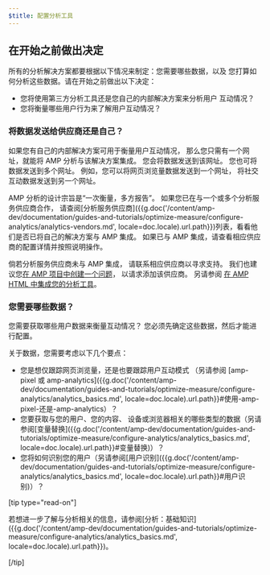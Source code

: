 ```yaml
---
$title: 配置分析工具
---
```


## 在开始之前做出决定

所有的分析解决方案都要根据以下情况来制定：您需要哪些数据，以及
您打算如何分析这些数据。请在开始之前做出以下决定：

* 您将使用第三方分析工具还是您自己的内部解决方案来分析用户
互动情况？
* 您将衡量哪些用户行为来了解用户互动情况？

### 将数据发送给供应商还是自己？

如果您有自己的内部解决方案可用于衡量用户互动情况，
那么您只需有一个网址，就能将 AMP 分析与该解决方案集成。
您会将数据发送到该网址。
您也可将数据发送到多个网址。
例如，您可以将网页浏览量数据发送到一个网址，
将社交互动数据发送到另一个网址。

AMP 分析的设计宗旨是“一次衡量，多方报告”。
如果您已在与一个或多个分析服务供应商合作，
请查阅[分析服务供应商]({{g.doc('/content/amp-dev/documentation/guides-and-tutorials/optimize-measure/configure-analytics/analytics-vendors.md', locale=doc.locale).url.path}})列表，看看他们是否已将自己的解决方案与 AMP 集成。
如果已与 AMP 集成，请查看相应供应商的配置详情并按照说明操作。

倘若分析服务供应商未与 AMP 集成，
请联系相应供应商以寻求支持。
我们也建议您[在 AMP 项目中创建一个问题](https://github.com/ampproject/amphtml/issues/new)，
以请求添加该供应商。
另请参阅
[在 AMP HTML 中集成您的分析工具](https://github.com/ampproject/amphtml/blob/master/extensions/amp-analytics/integrating-analytics.md)。

### 您需要哪些数据？

您需要获取哪些用户数据来衡量互动情况？
您必须先确定这些数据，然后才能进行配置。

关于数据，您需要考虑以下几个要点：

* 您是想仅跟踪网页浏览量，还是也要跟踪用户互动模式
（另请参阅 [amp-pixel 或 amp-analytics]({{g.doc('/content/amp-dev/documentation/guides-and-tutorials/optimize-measure/configure-analytics/analytics_basics.md', locale=doc.locale).url.path}}#使用-amp-pixel-还是-amp-analytics）？
* 您要获取与您的用户、您的内容、
设备或浏览器相关的哪些类型的数据（另请参阅[变量替换]({{g.doc('/content/amp-dev/documentation/guides-and-tutorials/optimize-measure/configure-analytics/analytics_basics.md', locale=doc.locale).url.path}}#变量替换)）？
* 您将如何识别您的用户（另请参阅[用户识别]({{g.doc('/content/amp-dev/documentation/guides-and-tutorials/optimize-measure/configure-analytics/analytics_basics.md', locale=doc.locale).url.path}}#用户识别)）？

[tip type="read-on"]

若想进一步了解与分析相关的信息，请参阅[分析：基础知识]({{g.doc('/content/amp-dev/documentation/guides-and-tutorials/optimize-measure/configure-analytics/analytics_basics.md', locale=doc.locale).url.path}})。

[/tip]
